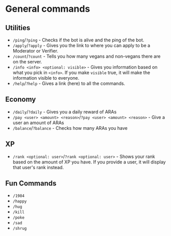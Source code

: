 # General commands

## Utilities

- `/ping`/`?ping` - Checks if the bot is alive and the ping of the bot.
- `/apply`/`?apply` - Gives you the link to where you can apply to be a Moderator or Verifier.
- `/count`/`?count` - Tells you how many vegans and non-vegans there are on the server.
- `/info <info> <optional: visible>` - Gives you information based on what you pick in `<info>`. If you make `visible` 
true, it will make the information visible to everyone.
- `/help`/`?help` - Gives a link (here) to all the commands.

## Economy

- `/daily`/`?daily` - Gives you a daily reward of ARAs
- `/pay <user> <amount> <reason>`/`?pay <user> <amount> <reason>` - Give a user an amount of ARAs
- `/balance`/`?balance` - Checks how many ARAs you have

## XP

- `/rank <optional: user>`/`?rank <optional: user>` - Shows your rank based on the amount of XP you have. If you provide
a user, it will display that user's rank instead.

## Fun Commands

- `/1984`
- `/happy`
- `/hug`
- `/kill`
- `/poke`
- `/sad`
- `/shrug`
